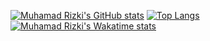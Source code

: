 [![Muhamad Rizki's GitHub stats](https://github-readme-stats-muhamad-rizki.vercel.app/api?username=muhamad-rizki&bg_color=35,050708,cb4945&title_color=fff&text_color=fff)](https://github.com/muhamad-rizki/github-readme-stats)
[![Top Langs](https://github-readme-stats-muhamad-rizki.vercel.app/api/top-langs/?username=muhamad-rizki&size_weight=0.5&count_weight=0.5&layout=compact&langs_count=8)](https://github.com/muhamad-rizki/github-readme-stats)
[![Muhamad Rizki's Wakatime stats](https://github-readme-stats-muhamad-rizki.vercel.app/api/wakatime?username=muhamadrizki&layout=compact)](https://github.com/muhamad-rizki/github-readme-stats)
